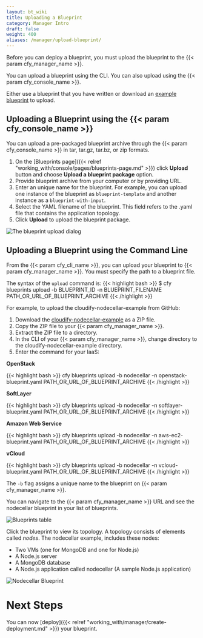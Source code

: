 ```yaml
---
layout: bt_wiki
title: Uploading a Blueprint
category: Manager Intro
draft: false
weight: 400
aliases: /manager/upload-blueprint/
---
```


Before you can deploy a blueprint, you must upload the blueprint to the {{< param cfy_manager_name >}}. 

You can upload a blueprint using the CLI. You can also upload using the {{< param cfy_console_name >}}.

Either use a blueprint that you have written or download an [example blueprint](https://github.com/cloudify-cosmo/cloudify-nodecellar-example) to upload.


## Uploading a Blueprint using the {{< param cfy_console_name >}}

You can upload a pre-packaged blueprint archive through the {{< param cfy_console_name >}} in tar, tar.gz, tar.bz, or zip formats.

1. On the [Blueprints page]({{< relref "working_with/console/pages/blueprints-page.md" >}}) click **Upload** button 
   and choose **Upload a blueprint package** option.
1. Provide blueprint archive from your computer or by providing URL.
1. Enter an unique name for the blueprint.
   For example, you can upload one instance of the blueprint as `blueprint-template` and another instance as a `blueprint-with-input`.
1. Select the YAML filename of the blueprint.
   This field refers to the .yaml file that contains the application topology.
1. Click **Upload** to upload the blueprint package.

![The blueprint upload dialog]( /images/manager/ui-upload-blueprint.png )

## Uploading a Blueprint using the Command Line

From the {{< param cfy_cli_name >}}, you can upload your blueprint to {{< param cfy_manager_name >}}. You must specify the path to a blueprint file.

The syntax of the `upload` command is:
{{< highlight  bash >}}
$ cfy blueprints upload -b BLUEPRINT_ID -n BLUEPRINT_FILENAME PATH_OR_URL_OF_BLUEPRINT_ARCHIVE
{{< /highlight >}}

For example, to upload the cloudify-nodecellar-example from GitHub:

1. Download the [cloudify-nodecellar-example](https://github.com/cloudify-cosmo/cloudify-nodecellar-example) as a ZIP file.
2. Copy the ZIP file to your {{< param cfy_manager_name >}}.
3. Extract the ZIP file to a directory.
4. In the CLI of your {{< param cfy_manager_name >}}, change directory to the cloudify-nodecellar-example directory.
5. Enter the command for your IaaS:

  <!-- gsInitTab -->
  **OpenStack**

  <!-- gsTabContent "OpenStack" -->
  {{< highlight  bash >}}
  cfy blueprints upload -b nodecellar -n openstack-blueprint.yaml PATH_OR_URL_OF_BLUEPRINT_ARCHIVE
  {{< /highlight >}}
  <!-- /gsInitContent -->

  **SoftLayer**
  <!-- gsTabContent "SoftLayer" -->
  {{< highlight  bash >}}
  cfy blueprints upload -b nodecellar -n softlayer-blueprint.yaml PATH_OR_URL_OF_BLUEPRINT_ARCHIVE
  {{< /highlight >}}
  <!-- /gsInitContent -->

  **Amazon Web Service**
  <!-- gsTabContent "AWS EC2" -->
  {{< highlight  bash >}}
  cfy blueprints upload -b nodecellar -n aws-ec2-blueprint.yaml PATH_OR_URL_OF_BLUEPRINT_ARCHIVE
  {{< /highlight >}}
  <!-- /gsInitContent -->

  **vCloud**
  <!-- gsTabContent "vCloud " -->
  {{< highlight  bash >}}
  cfy blueprints upload -b nodecellar -n vcloud-blueprint.yaml PATH_OR_URL_OF_BLUEPRINT_ARCHIVE
  {{< /highlight >}}
  <!-- /gsInitContent -->

  <!-- /gsInitTab -->

The `-b` flag assigns a unique name to the blueprint on {{< param cfy_manager_name >}}.

You can navigate to the {{< param cfy_manager_name >}} URL and see the nodecellar blueprint in your list of blueprints.

  ![Blueprints table]( /images/manager/blueprints_table.png )

Click the blueprint to view its topology. A topology consists of elements called _nodes_. The nodecellar example, includes these nodes:

  * Two VMs (one for MongoDB and one for Node.js)
  * A Node.js server
  * A MongoDB database
  * A Node.js application called nodecellar (A sample Node.js application)

  ![Nodecellar Blueprint]( /images/manager/nodecellar_local_topology.png )


# Next Steps

You can now [deploy]({{< relref "working_with/manager/create-deployment.md" >}}) your blueprint.

